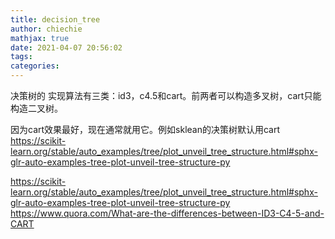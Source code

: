 ```yaml
---
title: decision_tree
author: chiechie
mathjax: true
date: 2021-04-07 20:56:02
tags:
categories:
---
```



 决策树的 实现算法有三类：id3，c4.5和cart。前两者可以构造多叉树，cart只能构造二叉树。

因为cart效果最好，现在通常就用它。例如sklean的决策树默认用cart
https://scikit-learn.org/stable/auto_examples/tree/plot_unveil_tree_structure.html#sphx-glr-auto-examples-tree-plot-unveil-tree-structure-py






https://scikit-learn.org/stable/auto_examples/tree/plot_unveil_tree_structure.html#sphx-glr-auto-examples-tree-plot-unveil-tree-structure-py
https://www.quora.com/What-are-the-differences-between-ID3-C4-5-and-CART